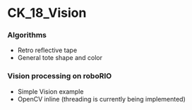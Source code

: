 # CK_18_Vision

### Algorithms
* Retro reflective tape
* General tote shape and color
  
  
### Vision processing on roboRIO
* Simple Vision example
* OpenCV inline (threading is currently being implemented)
